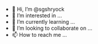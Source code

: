 - 👋 Hi, I’m @sgshryock
- 👀 I’m interested in ...
- 🌱 I’m currently learning ...
- 💞️ I’m looking to collaborate on ...
- 📫 How to reach me ...

<!---
sgshryock/sgshryock is a ✨ special ✨ repository because its `README.md` (this file) appears on your GitHub profile.
You can click the Preview link to take a look at your changes.
--->
